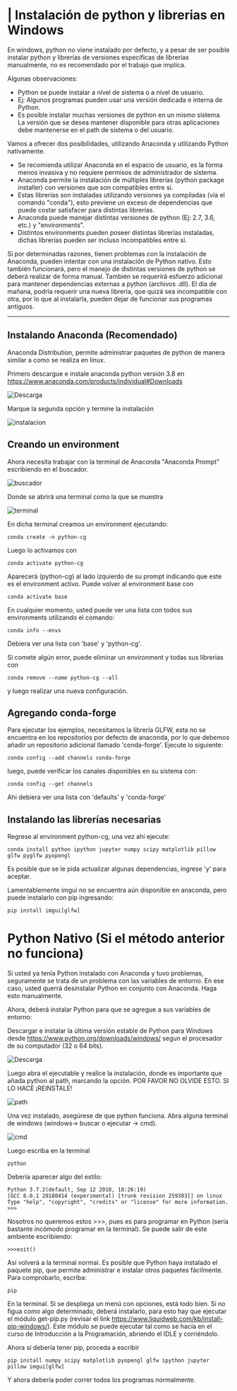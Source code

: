 |
Instalación de python y librerias en Windows
=======

En windows, python no viene instalado por defecto, y a pesar de ser posible instalar python y librerías de versiones específicas de librerías manualmente, no es recomendado por el trabajo que implica.

Algunas observaciones:
- Python se puede instalar a nivel de sistema o a nivel de usuario.
- Ej: Algunos programas pueden usar una versión dedicada e interna de Python.
- Es posible instalar muchas versiones de python en un mismo sistema. La versión que se desea mantener disponible para otras aplicaciones debe mantenerse en el path de sistema o del usuario.

Vamos a ofrecer dos posibilidades, utilizando Anaconda y utilizando Python nativamente.

- Se recomienda utilizar Anaconda en el espacio de usuario, es la forma menos invasiva y no requiere permisos de administrador de sistema.
- Anaconda permite la instalación de múltiples librerías (python package installer) con versiones que son compatibles entre sí.
- Estas librerías son instaladas utilizando versiones ya compiladas (vía el comando "conda"), esto previene un exceso de dependencias que puede costar satisfacer para distintas librerías.
- Anaconda puede manejar distintas versiones de python (Ej: 2.7, 3.6, etc.) y "environments".
- Distintos environments pueden poseer distintas librerías instaladas, dichas librerías pueden ser incluso incompatibles entre sí.

Si por determinadas razones, tienen problemas con la instalación de Anaconda, pueden intentar con una instalación de Python nativo. Esto también funcionará, pero el manejo de distintas versiones de python se deberá realizar de forma manual. También se requerirá esfuerzo adicional para mantener dependencias externas a python (archivos .dll). El día de mañana, podría requerir una nueva librería, que quizá sea incompatible con otra, por lo que al instalarla, pueden dejar de funcionar sus programas antiguos.


---

## Instalando Anaconda (Recomendado)

Anaconda Distribution, permite administrar paquetes de python de manera similar a como se realiza en linux.

Primero descargue e instale anaconda python versión 3.8 en https://www.anaconda.com/products/individual#Downloads

![Descarga](./captures/captura3.jpg)

 Marque la segunda opción y termine la instalación


![instalacion](./captures/captura4.jpg)

Creando un environment
----------------------

Ahora necesita trabajar con la terminal de Anaconda "Anaconda Prompt" escribiendo en el buscador.

![buscador](./captures/captura5.jpg)

Donde se abrirá una terminal como la que se muestra

![terminal](./captures/captura6.jpg)


En dicha terminal creamos un environment ejecutando:

    conda create -n python-cg

Luego lo activamos con

    conda activate python-cg

Aparecerá (python-cg) al lado izquierdo de su prompt indicando que este es el environment activo. Puede volver al environment base con

    conda activate base

En cualquier momento, usted puede ver una lista con todos sus environments utilizando el comando:

    conda info --envs

Debiera ver una lista con 'base' y 'python-cg'.

Si comete algún error, puede eliminar un environment y todas sus librerias con

    conda remove --name python-cg --all

y luego realizar una nueva configuración.


Agregando conda-forge
---------------------

Para ejecutar los ejemplos, necesitamos la librería GLFW, esta no se encuentra en los repositorios por defecto de anaconda, por lo que debemos añadir un repositorio adicional llamado 'conda-forge'. Ejecute lo siguiente:

    conda config --add channels conda-forge

luego, puede verificar los canales disponibles en su sistema con:

    conda config --get channels

Ahi debiera ver una lista con 'defaults' y 'conda-forge'


Instalando las librerías necesarias
-----------------------------------

Regrese al environment python-cg, una vez ahí ejecute:

    conda install python ipython jupyter numpy scipy matplotlib pillow glfw pyglfw pyopengl

Es posible que se le pida actualizar algunas dependencias, ingrese 'y' para aceptar.

Lamentablemente imgui no se encuentra aún disponible en anaconda, pero puede instalarlo con pip ingresando:

    pip install imgui[glfw]


# Python Nativo (Si el método anterior no funciona)

Si usted ya tenía Python instalado con Anaconda y tuvo problemas, seguramente se trata de un problema con las variables de entorno. En ese caso, usted querrá desinstalar Python en conjunto con Anaconda. Haga esto manualmente.

Ahora, deberá instalar Python para que se agregue a sus variables de entorno:
 
Descargar e instalar la última versión estable de Python para Windows desde https://www.python.org/downloads/windows/ segun el procesador de su computador (32 o 64 bits).

![Descarga](./captures/captura0.jpg)

Luego abra el ejecutable y realice la instalación, donde es importante que añada python al path, marcando la opción.  POR FAVOR NO OLVIDE ESTO. SI LO HACE ¡REINSTALE!

![path](./captures/captura1.jpg)

Una vez instalado, asegúrese de que python funciona. Abra alguna terminal de windows (windows-> buscar o ejecutar -> cmd). 

![cmd](./captures/captura8.jpg)


Luego escriba en la terminal

    python

Debería aparecer algo del estilo:

    Python 3.7.2(default, Sep 12 2018, 18:26:19)
    [GCC 8.0.1 20180414 (experimental) [trunk revision 259383]] on linux
    Type "help", "copyright", "credits" or "license" for more information.
    >>>

Nosotros no queremos estos >>>, pues es para programar en Python (sería bastante incómodo programar en la terminal). Se puede salir de este ambiente escribiendo:

    >>>exit()

Así volverá a la terminal normal. Es posible que Python haya instalado el paquete pip, que permite administrar e instalar otros paquetes fácilmente. Para comprobarlo, escriba:

    pip

En la terminal. Si se despliega un menú con opciones, está todo bien. Si no figua como algo determinado, deberá instalarlo, para esto hay que ejecutar el módulo get-pip.py (revisar el link https://www.liquidweb.com/kb/install-pip-windows/). Este módulo se puede ejecutar tal como se hacía en el curso de Introducción a la Programación, abriendo el IDLE y corriéndolo.

Ahora sí debería tener pip, proceda a escribir

    pip install numpy scipy matplotlib pyopengl glfw ipython jupyter pillow imgui[glfw]
 
Y ahora debería poder correr todos los programas normalmente.
